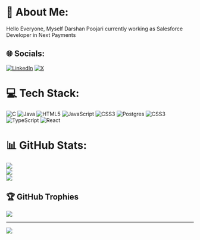 # 💫 About Me:
Hello Everyone, Myself Darshan Poojari currently working as Salesforce Developer in Next Payments


## 🌐 Socials:
[![LinkedIn](https://img.shields.io/badge/LinkedIn-%230077B5.svg?logo=linkedin&logoColor=white)](https://linkedin.com/in/darshanpoojari) [![X](https://img.shields.io/badge/X-black.svg?logo=X&logoColor=white)](https://x.com/poojarixdarshan) 

# 💻 Tech Stack:
![C](https://img.shields.io/badge/c-%2300599C.svg?style=for-the-badge&logo=c&logoColor=white) ![Java](https://img.shields.io/badge/java-%23ED8B00.svg?style=for-the-badge&logo=openjdk&logoColor=white) ![HTML5](https://img.shields.io/badge/html5-%23E34F26.svg?style=for-the-badge&logo=html5&logoColor=white) ![JavaScript](https://img.shields.io/badge/javascript-%23323330.svg?style=for-the-badge&logo=javascript&logoColor=%23F7DF1E) ![CSS3](https://img.shields.io/badge/css3-%231572B6.svg?style=for-the-badge&logo=css3&logoColor=white) ![Postgres](https://img.shields.io/badge/postgres-%23316192.svg?style=for-the-badge&logo=postgresql&logoColor=white) ![CSS3](https://img.shields.io/badge/css3-%231572B6.svg?style=for-the-badge&logo=css3&logoColor=white) ![TypeScript](https://img.shields.io/badge/typescript-%23007ACC.svg?style=for-the-badge&logo=typescript&logoColor=white) ![React](https://img.shields.io/badge/react-%2320232a.svg?style=for-the-badge&logo=react&logoColor=%2361DAFB)
# 📊 GitHub Stats:
![](https://github-readme-stats.vercel.app/api?username=poojarixdarshan&theme=radical&hide_border=false&include_all_commits=false&count_private=false)<br/>
![](https://github-readme-streak-stats.herokuapp.com/?user=poojarixdarshan&theme=radical&hide_border=false)<br/>
![](https://github-readme-stats.vercel.app/api/top-langs/?username=poojarixdarshan&theme=radical&hide_border=false&include_all_commits=false&count_private=false&layout=compact)

## 🏆 GitHub Trophies
![](https://github-profile-trophy.vercel.app/?username=poojarixdarshan&theme=radical&no-frame=false&no-bg=false&margin-w=4)

---
[![](https://visitcount.itsvg.in/api?id=poojarixdarshan&icon=0&color=0)](https://visitcount.itsvg.in)

<!-- Proudly created with GPRM ( https://gprm.itsvg.in ) -->
